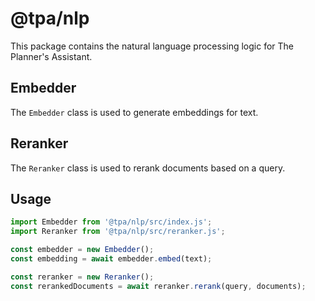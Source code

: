 # @tpa/nlp

This package contains the natural language processing logic for The Planner's Assistant.

## Embedder

The `Embedder` class is used to generate embeddings for text.

## Reranker

The `Reranker` class is used to rerank documents based on a query.

## Usage

```javascript
import Embedder from '@tpa/nlp/src/index.js';
import Reranker from '@tpa/nlp/src/reranker.js';

const embedder = new Embedder();
const embedding = await embedder.embed(text);

const reranker = new Reranker();
const rerankedDocuments = await reranker.rerank(query, documents);
```
